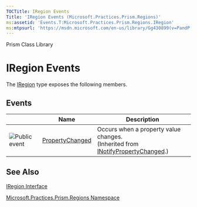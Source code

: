 ```yaml
---
TOCTitle: IRegion Events
Title: 'IRegion Events (Microsoft.Practices.Prism.Regions)'
ms:assetid: 'Events.T:Microsoft.Practices.Prism.Regions.IRegion'
ms:mtpsurl: 'https://msdn.microsoft.com/en-us/library/Gg430899(v=PandP.50)'
---
```


Prism Class Library

IRegion Events
==============

The [IRegion](https://msdn.microsoft.com/library/microsoft.practices.prism.regions.iregion) type exposes the following members.

Events
------

<span id="eventTableToggle"></span>
<table>

<thead>
<tr class="header">
<th> </th>
<th>Name</th>
<th>Description</th>
</tr>
</thead>
<tbody>
<tr class="odd">
<td><img src="https://msdn.microsoft.com/en-us/Gg430899.pubevent(en-us,PandP.50).gif" title="Public event" /></td>
<td><a href="http://msdn.microsoft.com/en-us/library/ms133023">PropertyChanged</a></td>
<td><div class="summary">
Occurs when a property value changes.
</div>
(Inherited from <a href="http://msdn.microsoft.com/en-us/library/ms133020">INotifyPropertyChanged</a>.)</td>
</tr>
</tbody>
</table>

See Also
--------


[IRegion Interface](https://msdn.microsoft.com/library/microsoft.practices.prism.regions.iregion)

[Microsoft.Practices.Prism.Regions Namespace](https://msdn.microsoft.com/library/microsoft.practices.prism.regions)
